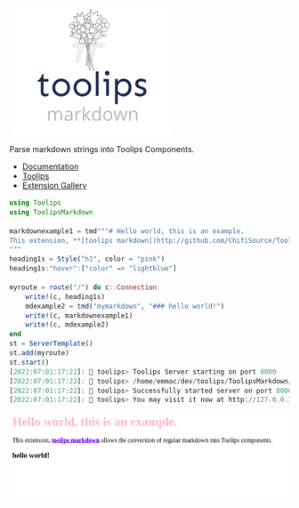 <img src = "https://github.com/ChifiSource/image_dump/blob/main/toolips/toolipsmarkdown.png"></img>

Parse markdown strings into Toolips Components.
- [Documentation]()
- [Toolips]()
- [Extension Gallery]()
```julia
using Toolips
using ToolipsMarkdown

markdownexample1 = tmd"""# Hello world, this is an example.
This extension, **[toolips markdown](http://github.com/ChifiSource/ToolipsMarkdown.jl)** allows the conversion of regular markdown into Toolips components.
"""
heading1s = Style("h1", color = "pink")
heading1s:"hover":["color" => "lightblue"]

myroute = route("/") do c::Connection
    write!(c, heading1s)
    mdexample2 = tmd("mymarkdown", "### hello world!")
    write!(c, markdownexample1)
    write!(c, mdexample2)
end
st = ServerTemplate()
st.add(myroute)
st.start()
[2022:07:01:17:22]: 🌷 toolips> Toolips Server starting on port 8000
[2022:07:01:17:22]: 🌷 toolips> /home/emmac/dev/toolips/ToolipsMarkdown/logs/log.txt not in current working directory.
[2022:07:01:17:22]: 🌷 toolips> Successfully started server on port 8000
[2022:07:01:17:22]: 🌷 toolips> You may visit it now at http://127.0.0.1:8000
```
<img src = "https://github.com/ChifiSource/ToolipsMarkdown.jl/blob/main/tgeregergerg.png"></img>
